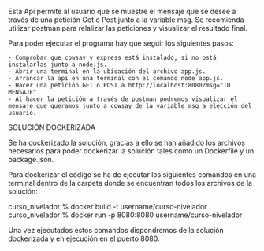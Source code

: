 Esta Api permite al usuario que se muestre el mensaje que se desee a través de una petición Get o Post junto a la variable msg.
Se recomienda utilizar postman para relalizar las peticiones y visualizar el resultado final.

Para poder ejecutar el programa hay que seguir los siguientes pasos:

    - Comprobar que cowsay y express está instalado, si no ostá instalarlas junto a node.js.
    - Abrir una terminal en la ubicación del archivo app.js.
    - Arrancar la api en una terminal con el comando node app.js.
    - Hacer una petición GET o POST a http://localhost:8080?msg="TU MENSAJE"
    - Al hacer la petición a través de postman podremos visualizar el mensaje que queramos junto a cowsay de la variable msg a elección del usuario.



SOLUCIÓN DOCKERIZADA

Se ha dockerizado la solución, gracias a ello se han añadido los archivos necesarios para poder dockerizar la solución tales como un Dockerfile y un package.json.

Para dockerizar el código se ha de ejecutar los siguientes comandos en una terminal dentro de la carpeta donde se encuentran todos los archivos de la solución:

curso_nivelador % docker build -t username/curso-nivelador .   
curso_nivelador % docker run -p 8080:8080 username/curso-nivelador 

Una vez ejecutados estos comandos dispondremos de la solución dockerizada y en ejecución en el puerto 8080.
